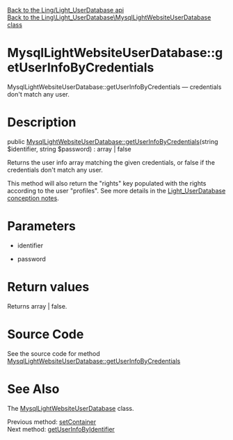 [Back to the Ling/Light_UserDatabase api](https://github.com/lingtalfi/Light_UserDatabase/blob/master/doc/api/Ling/Light_UserDatabase.md)<br>
[Back to the Ling\Light_UserDatabase\MysqlLightWebsiteUserDatabase class](https://github.com/lingtalfi/Light_UserDatabase/blob/master/doc/api/Ling/Light_UserDatabase/MysqlLightWebsiteUserDatabase.md)


MysqlLightWebsiteUserDatabase::getUserInfoByCredentials
================



MysqlLightWebsiteUserDatabase::getUserInfoByCredentials — credentials don't match any user.




Description
================


public [MysqlLightWebsiteUserDatabase::getUserInfoByCredentials](https://github.com/lingtalfi/Light_UserDatabase/blob/master/doc/api/Ling/Light_UserDatabase/MysqlLightWebsiteUserDatabase/getUserInfoByCredentials.md)(string $identifier, string $password) : array | false




Returns the user info array matching the given credentials, or false if the
credentials don't match any user.

This method will also return the "rights" key populated with the rights
according to the user "profiles".
See more details in the [Light_UserDatabase conception notes](https://github.com/lingtalfi/Light_UserDatabase/blob/master/doc/pages/conception-notes.md).




Parameters
================


- identifier

    

- password

    


Return values
================

Returns array | false.








Source Code
===========
See the source code for method [MysqlLightWebsiteUserDatabase::getUserInfoByCredentials](https://github.com/lingtalfi/Light_UserDatabase/blob/master/MysqlLightWebsiteUserDatabase.php#L177-L213)


See Also
================

The [MysqlLightWebsiteUserDatabase](https://github.com/lingtalfi/Light_UserDatabase/blob/master/doc/api/Ling/Light_UserDatabase/MysqlLightWebsiteUserDatabase.md) class.

Previous method: [setContainer](https://github.com/lingtalfi/Light_UserDatabase/blob/master/doc/api/Ling/Light_UserDatabase/MysqlLightWebsiteUserDatabase/setContainer.md)<br>Next method: [getUserInfoByIdentifier](https://github.com/lingtalfi/Light_UserDatabase/blob/master/doc/api/Ling/Light_UserDatabase/MysqlLightWebsiteUserDatabase/getUserInfoByIdentifier.md)<br>

